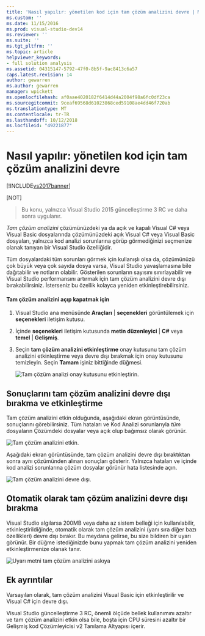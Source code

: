 ```yaml
---
title: 'Nasıl yapılır: yönetilen kod için tam çözüm analizini devre | Microsoft Docs'
ms.custom: ''
ms.date: 11/15/2016
ms.prod: visual-studio-dev14
ms.reviewer: ''
ms.suite: ''
ms.tgt_pltfrm: ''
ms.topic: article
helpviewer_keywords:
- full solution analysis
ms.assetid: 04315147-5792-47f0-8b5f-9ac8413c6a57
caps.latest.revision: 14
author: gewarren
ms.author: gewarren
manager: wpickett
ms.openlocfilehash: af0aae4020182f6414d44a2004f98a6fc0df23ca
ms.sourcegitcommit: 9ceaf69568d61023868ced59108ae4dd46f720ab
ms.translationtype: MT
ms.contentlocale: tr-TR
ms.lasthandoff: 10/12/2018
ms.locfileid: "49221877"
---
```

# <a name="how-to-enable-and-disable-full-solution-analysis-for-managed-code"></a>Nasıl yapılır: yönetilen kod için tam çözüm analizini devre
[!INCLUDE[vs2017banner](../includes/vs2017banner.md)]

[NOT]
>  Bu konu, yalnızca Visual Studio 2015 güncelleştirme 3 RC ve daha sonra uygulanır.  
  
 *Tam çözüm analizini* çözümünüzdeki ya da açık ve kapalı Visual C# veya Visual Basic dosyalarında çözümünüzdeki açık Visual C# veya Visual Basic dosyaları, yalnızca kod analizi sorunlarına görüp görmediğinizi seçmenize olanak tanıyan bir Visual Studio özelliğidir.  
  
 Tüm dosyalardaki tüm sorunları görmek için kullanışlı olsa da, çözümünüzü çok büyük veya çok sayıda dosya varsa, Visual Studio yavaşlamasına bile dağıtabilir ve notların olabilir.  Gösterilen sorunların sayısını sınırlayabilir ve Visual Studio performansını artırmak için tam çözüm analizini devre dışı bırakabilirsiniz. İsterseniz bu özellik kolayca yeniden etkinleştirebilirsiniz.  
  
#### <a name="to-toggle-full-solution-analysis"></a>Tam çözüm analizini açıp kapatmak için  
  
1.  Visual Studio ana menüsünde **Araçları** &#124; **seçenekleri** görüntülemek için **seçenekleri** iletişim kutusu.  
  
2.  İçinde **seçenekleri** iletişim kutusunda **metin düzenleyici** &#124; **C#** veya **temel** &#124; **Gelişmiş**.  
  
3.  Seçin **tam çözüm analizini etkinleştirme** onay kutusunu tam çözüm analizini etkinleştirme veya devre dışı bırakmak için onay kutusunu temizleyin. Seçin **Tamam** işiniz bittiğinde düğmesi.  
  
     ![Tam çözüm analizi onay kutusunu etkinleştirin. ](../code-quality/media/fsa-toolsoptions.png "FSA_ToolsOptions")  
  
## <a name="results-of-enabling-and-disabling-full-solution-analysis"></a>Sonuçlarını tam çözüm analizini devre dışı bırakma ve etkinleştirme  
 Tam çözüm analizini etkin olduğunda, aşağıdaki ekran görüntüsünde, sonuçlarını görebilirsiniz. Tüm hataları ve Kod Analizi sorunlarıyla *tüm* dosyaların Çözümdeki dosyalar veya açık olup bağımsız olarak görünür.  
  
 ![Tam çözüm analizini etkin. ](../code-quality/media/fsa-enabled.png "FSA_Enabled")  
  
 Aşağıdaki ekran görüntüsünde, tam çözüm analizini devre dışı bıraktıktan sonra aynı çözümünden alınan sonuçları gösterir. Yalnızca hataları ve içinde kod analizi sorunlarına çözüm dosyalar görünür hata listesinde açın.  
  
 ![Tam çözüm analizini devre dışı. ](../code-quality/media/fsa-disabled.png "FSA_Disabled")  
  
## <a name="automatically-disabling-full-solution-analysis"></a>Otomatik olarak tam çözüm analizini devre dışı bırakma  
 Visual Studio algılarsa 200MB veya daha az sistem belleği için kullanılabilir, etkinleştirildiğinde, otomatik olarak tam çözüm analizini (yanı sıra diğer bazı özellikleri) devre dışı bırakır. Bu meydana gelirse, bu size bildiren bir uyarı görünür. Bir düğme istediğinizde bunu yapmak tam çözüm analizini yeniden etkinleştirmenize olanak tanır.  
  
 ![Uyarı metni tam çözüm analizini askıya](../code-quality/media/fsa-alert.png "FSA_Alert")  
  
## <a name="additional-details"></a>Ek ayrıntılar  
 Varsayılan olarak, tam çözüm analizini Visual Basic için etkinleştirilir ve Visual C# için devre dışı.  
  
 Visual Studio güncelleştirme 3 RC, önemli ölçüde bellek kullanımını azaltır ve tam çözüm analizini etkin olsa bile, boşta için CPU süresini azaltır bir Gelişmiş kod Çözümleyicisi v2 Tanılama Altyapısı içerir.



